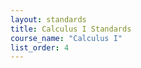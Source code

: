 ```yaml
---
layout: standards
title: Calculus I Standards
course_name: "Calculus I"
list_order: 4
---
```








